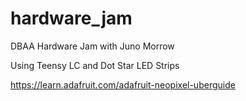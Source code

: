 # hardware_jam
DBAA Hardware Jam with Juno Morrow

Using Teensy LC and Dot Star LED Strips

https://learn.adafruit.com/adafruit-neopixel-uberguide
